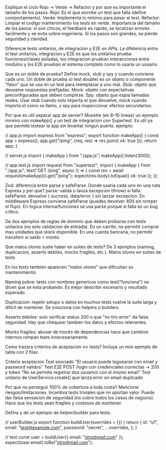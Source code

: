Explique el ciclo Rojo → Verde → Refactor y por que es importante el tamaño de los pasos.
Rojo: Es el que escribe un test que falla (define comportamiento).
Verde: Implementa lo minimo para pasar el test.
Refactor: Limpiar el codigo mantenimiento los tests en verde.
Importancia del tamaño de los pasos: si son chicos, el feedback es rapido, se localizan errores facilmente y se evita sobre–ingenieria. Si los pasos son grandes, se pierde seguridad y claridad.

Diferencie tests unitarios, de integracion y E2E en APIs.
La difetencia entre el test unitarios, integracion y E2E es que los unitarios prueba funciones/clases asiladas, los integracion prueban interacciones entre modulos y los E2E prueban el sistema completo como lo usaria un usuario.

Que es un doble de prueba? Defina mock, stub y spy y cuando conviene cada uno.
Un doble de prueba (o test double) es un objeto o componente "falso" que se usa en un test para reemplazar a uno real.
Stub: objeto que devuelve respuestas prefijadas.
Mock: objeto con expectativas preconfiguradas que deben cumplirse.
Spy: objeto que espia llamadas reales.
Usar stub cuando solo importa el que devuelve, mock cuando importa el como se llamo, y spy para inspeccionar efectos secundarios.

Por que es util separar app de server? Muestre (en 8–10 lineas) un ejemplo minimo con makeApp() y un test de integracion con Supertest.
Es util ya que permite testear la app sin levantar ningun puerto.
ejemplo:

// app.js
import express from "express";
export function makeApp() {
  const app = express();
  app.get("/ping", (req, res) => res.json({ ok: true }));
  return app;
}

// server.js
import { makeApp } from "./app.js";
makeApp().listen(3000);

// app.test.js
import request from "supertest";
import { makeApp } from "./app.js";
test("GET /ping", async () => {
  const res = await request(makeApp()).get("/ping");
  expect(res.body).toEqual({ ok: true });
});


Zod: diferencia entre parse y safeParse. Donde usaria cada uno en una ruta Express y por que?
parse: valida o lanza excepcion (throw) si falla.
safeParse: devuelve { success, data/error } sin lanzar excepcion.
En middleware Express conviene safeParse (puedes devolver 400 sin romper el flujo).
En logica interna/funciones se usa parse porque si falla es un bug critico.

De dos ejemplos de reglas de dominio que deben probarse con tests unitarios (no solo validacion de entrada).
En un carrito, no permitir comprar mas unidades que stock disponible.
En una cuenta bancaria, no permitir transferir si saldo < monto.

Que malos olores suele haber en suites de tests? De 3 ejemplos (naming, duplicacion, asserts debiles, mocks fragiles, etc.).
Malos olores en suites de tests

En los tests tambien aparecen "malos olores" que dificultan su mantenimiento:

Naming pobre: tests con nombres genericos como test("funciona") no dicen que se esta probando. Es mejor describir escenario y resultado esperado.

Duplicacion: repetir setups o datos en muchos tests vuelve la suite larga y dificil de mantener. Se soluciona con helpers o builders.

Asserts debiles: solo verificar status 200 o que "no tiro error" da falsa seguridad. Hay que chequear tambien los datos y efectos relevantes.

Mocks fragiles: abusar de mocks de dependencias hace que cambios internos rompan tests innecesariamente.

Como trazara criterios de aceptacion ↔ tests? Incluya un mini ejemplo de tabla con 2 filas.

Criterio aceptacion	Test asociado
"El usuario puede loguearse con email y password validos"	Test E2E POST /login con credenciales correctas → 200 y token
"No se permite registrar dos usuarios con el mismo email"	Test unitario de UserService.create() que lanza error en email duplicado

Por que no perseguir 100% de cobertura a toda costa? Mencione riesgos/limitaciones.
Incentiva tests triviales que no aportan valor.
Puede dar falsa sensacion de seguridad (no cubre todos los casos de negocio).
Hace que los tests sean fragiles y costosos de mantener.

Defina y de un ejemplo de helper/builder para tests.

// userBuilder.js
export function buildUser(overrides = {}) {
  return {
    id: "u1",
    email: "test@example.com",
    password: "secret",
    ...overrides,
  };
}

// test
const user = buildUser({ email: "otro@mail.com" });
expect(user.email).toBe("otro@mail.com");